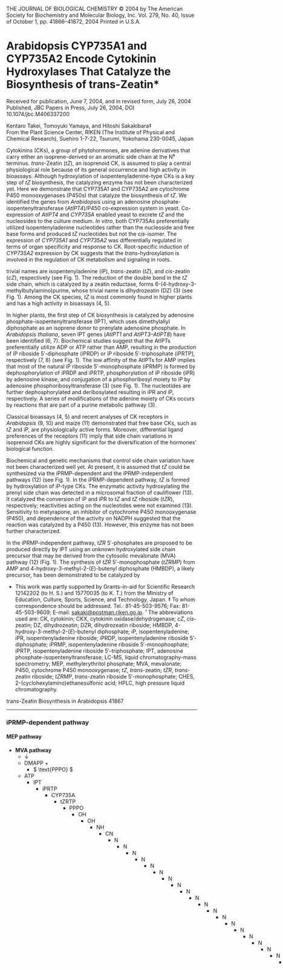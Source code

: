 
THE JOURNAL OF BIOLOGICAL CHEMISTRY
© 2004 by The American Society for Biochemistry and Molecular Biology, Inc.
Vol. 279, No. 40, Issue of October 1, pp. 41866–41872, 2004
Printed in U.S.A.

# Arabidopsis CYP735A1 and CYP735A2 Encode Cytokinin Hydroxylases That Catalyze the Biosynthesis of trans-Zeatin*

Received for publication, June 7, 2004, and in revised form, July 26, 2004
Published, JBC Papers in Press, July 26, 2004, DOI 10.1074/jbc.M406337200

Kentaro Takei, Tomoyuki Yamaya, and Hitoshi Sakakibara‡  
From the Plant Science Center, RIKEN (The Institute of Physical and Chemical Research), Suehiro 1-7-22, Tsurumi, Yokohama 230-0045, Japan

Cytokinins (CKs), a group of phytohormones, are adenine derivatives that carry either an isoprene-derived or an aromatic side chain at the N⁶ terminus. *trans*-Zeatin (*tZ*), an isoprenoid CK, is assumed to play a central physiological role because of its general occurrence and high activity in bioassays. Although hydroxylation of isopentenyladenine-type CKs is a key step of *tZ* biosynthesis, the catalyzing enzyme has not been characterized yet. Here we demonstrate that CYP735A1 and CYP735A2 are cytochrome P450 monooxygenases (P450s) that catalyze the biosynthesis of *tZ*. We identified the genes from *Arabidopsis* using an adenosine phosphate-isopentenyltransferase (*AtIPT4*)/P450 co-expression system in yeast. Co-expression of *AtIPT4* and *CYP735A* enabled yeast to excrete *tZ* and the nucleosides to the culture medium. *In vitro*, both CYP735As preferentially utilized isopentenyladenine nucleotides rather than the nucleoside and free base forms and produced *tZ* nucleotides but not the *cis*-isomer. The expression of *CYP735A1* and *CYP735A2* was differentially regulated in terms of organ specificity and response to CK. Root-specific induction of *CYP735A2* expression by CK suggests that the *trans*-hydroxylation is involved in the regulation of CK metabolism and signaling in roots.

trivial names are isopentenyladenine (iP), *trans*-zeatin (*tZ*), and *cis*-zeatin (*cZ*), respectively (see Fig. 1). The reduction of the double bond in the *tZ* side chain, which is catalyzed by a zeatin reductase, forms 6-(4-hydroxy-3-methylbutylamino)purine, whose trivial name is dihydrozeatin (DZ) (3) (see Fig. 1). Among the CK species, *tZ* is most commonly found in higher plants and has a high activity in bioassays (4, 5).

In higher plants, the first step of CK biosynthesis is catalyzed by adenosine phosphate-isopentenyltransferase (IPT), which uses dimethylallyl diphosphate as an isoprene donor to prenylate adenosine phosphate. In *Arabidopsis thaliana*, seven IPT genes (*AtIPT1* and *AtIPT3–AtIPT8*) have been identified (6, 7). Biochemical studies suggest that the AtIPTs preferentially utilize ADP or ATP rather than AMP, resulting in the production of iP riboside 5′-diphosphate (iPRDP) or iP riboside 5′-triphosphate (iPRTP), respectively (7, 8) (see Fig. 1). The low affinity of the AtIPTs for AMP implies that most of the natural iP riboside 5′-monophosphate (iPRMP) is formed by dephosphorylation of iPRDP and iPRTP, phosphorylation of iP riboside (iPR) by adenosine kinase, and conjugation of a phosphoribosyl moiety to iP by adenosine phosphoribosyltransferase (3) (see Fig. 1). The nucleotides are further dephosphorylated and deribosylated resulting in iPR and iP, respectively. A series of modifications of the adenine moiety of CKs occurs by reactions that are part of a purine metabolic pathway (3).

Classical bioassays (4, 5) and recent analyses of CK receptors in *Arabidopsis* (9, 10) and maize (11) demonstrated that free base CKs, such as *tZ* and iP, are physiologically active forms. Moreover, differential ligand preferences of the receptors (11) imply that side chain variations in isoprenoid CKs are highly significant for the diversification of the hormones’ biological function.

Biochemical and genetic mechanisms that control side chain variation have not been characterized well yet. At present, it is assumed that *tZ* could be synthesized via the iPRMP-dependent and the iPRMP-independent pathways (12) (see Fig. 1). In the iPRMP-dependent pathway, *tZ* is formed by hydroxylation of iP-type CKs. The enzymatic activity hydroxylating the prenyl side chain was detected in a microsomal fraction of cauliflower (13). It catalyzed the conversion of iP and iPR to *tZ* and *tZ* riboside (*tZR*), respectively; reactivities acting on the nucleotides were not examined (13). Sensitivity to metyrapone, an inhibitor of cytochrome P450 monooxygenase (P450), and dependence of the activity on NADPH suggested that the reaction was catalyzed by a P450 (13). However, this enzyme has not been further characterized.

In the iPRMP-independent pathway, *tZR* 5′-phosphates are proposed to be produced directly by IPT using an unknown hydroxylated side chain precursor that may be derived from the cytosolic mevalonate (MVA) pathway (12) (Fig. 1). The synthesis of *tZR* 5′-monophosphate (*tZRMP*) from AMP and 4-hydroxy-3-methyl-2-(*E*)-butenyl diphosphate (HMBDP), a likely precursor, has been demonstrated to be catalyzed by

* This work was partly supported by Grants-in-aid for Scientific Research 12142202 (to H. S.) and 15770035 (to K. T.) from the Ministry of Education, Culture, Sports, Science, and Technology, Japan.
‡ To whom correspondence should be addressed. Tel.: 81-45-503-9576; Fax: 81-45-503-9609; E-mail: sakaki@postman.riken.go.jp.
¹ The abbreviations used are: CK, cytokinin; CKX, cytokinin oxidase/dehydrogenase; *cZ*, *cis*-zeatin; DZ, dihydrozeatin; DZR, dihydrozeatin riboside; HMBDP, 4-hydroxy-3-methyl-2-(*E*)-butenyl diphosphate; iP, isopentenyladenine; iPR, isopentenyladenine riboside; iPRDP, isopentenyladenine riboside 5′-diphosphate; iPRMP, isopentenyladenine riboside 5′-monophosphate; iPRTP, isopentenyladenine riboside 5′-triphosphate; IPT, adenosine phosphate-isopentenyltransferase; LC-MS, liquid chromatography-mass spectrometry; MEP, methylerythritol phosphate; MVA, mevalonate; P450, cytochrome P450 monooxygenase; *tZ*, *trans*-zeatin; *tZR*, *trans*-zeatin riboside; *tZRMP*, *trans*-zeatin riboside 5′-monophosphate; CHES, 2-(cyclohexylamino)ethanesulfonic acid; HPLC, high pressure liquid chromatography.

trans-Zeatin Biosynthesis in Arabidopsis 41867

---

### iPRMP-dependent pathway

#### MEP pathway
- **MVA pathway**
  - ↓
  - DMAPP + 
    - $ \text{PPPO} $
  - ATP
    - IPT
      - iPRTP
        - CYP735A
          - tZRTP
            - PPPO
              - OH
                - OH
                  - NH
                    - CN
                      - N
                        - N
                          - N
                            - N
                              - N
                                - N
                                  - N
                                    - N
                                      - N
                                        - N
                                          - N
                                            - N
                                              - N
                                                - N
                                                  - N
                                                    - N
                                                      - N
                                                        - N
                                                          - N
                                                            - N
                                                              - N
                                                                - N
                                                                  - N
                                                                    - N
                                                                      - N
                                                                        - N
                                                                          - N
                                                                            - N
                                                                              - N
                                                                                - N
                                                                                  - N
                                                                                    - N
                                                                                      - N
                                                                                        - N
                                                                                          - N
                                                                                            - N
                                                                                              - N
                                                                                                - N
                                                                                                  - N
                                                                                                    - N
                                                                                                      - N
                                                                                                        - N
                                                                                                          - N
                                                                                                            - N
                                                                                                              - N
                                                                                                                - N
                                                                                                                  - N
                                                                                                                    - N
                                                                                                                      - N
                                                                                                                        - N
                                                                                                                          - N
                                                                                                                            - N
                                                                                                                              - N
                                                                                                                                - N
                                                                                                                                  - N
                                                                                                                                    - N
                                                                                                                                      - N
                                                                                                                                        - N
                                                                                                                                          - N
                                                                                                                                            - N
                                                                                                                                              - N
                                                                                                                                                - N
                                                                                                                                                  - N
                                                                                                                                                    - N
                                                                                                                                                      - N
                                                                                                                                                        - N
                                                                                                                                                          - N
                                                                                                                                                            - N
                                                                                                                                                              - N
                                                                                                                                                                - N
                                                                                                                                                                  - N
                                                                                                                                                                    - N
                                                                                                                                                                      - N
                                                                                                                                                                        - N
                                                                                                                                                                          - N
                                                                                                                                                                            - N
                                                                                                                                                                              - N
                                                                                                                                                                                - N
                                                                                                                                                                                  - N
                                                                                                                                                                                    - N
                                                                                                                                                                                      - N
                                                                                                                                                                                        - N
                                                                                                                                                                                          - N
                                                                                                                                                                                            - N
                                                                                                                                                                                              - N
                                                                                                                                                                                                - N
                                                                                                                                                                                                  - N
                                                                                                                                                                                                    - N
                                                                                                                                                                                                      - N
                                                                                                                                                                                                        - N
                                                                                                                                                                                                          - N
                                                                                                                                                                                                            - N
                                                                                                                                                                                                              - N
                                                                                                                                                                                                                - N
                                                                                                                                                                                                                  - N
                                                                                                                                                                                                                    - N
                                                                                                                                                                                                                      - N
                                                                                                                                                                                                                        - N
                                                                                                                                                                                                                          - N
                                                                                                                                                                                                                            - N
                                                                                                                                                                                                                              - N
                                                                                                                                                                                                                                - N
                                                                                                                                                                                                                                  - N
                                                                                                                                                                                                                                    - N
                                                                                                                                                                                                                                      - N
                                                                                                                                                                                                                                        - N
                                                                                                                                                                                                                                          - N
                                                                                                                                                                                                                                            - N
                                                                                                                                                                                                                                              - N
                                                                                                                                                                                                                                                - N
                                                                                                                                                                                                                                                  - N
                                                                                                                                                                                                                                                    - N
                                                                                                                                                                                                                                                      - N
                                                                                                                                                                                                                                                        - N
                                                                                                                                                                                                                                                          - N
                                                                                                                                                                                                                                                            - N
                                                                                                                                                                                                                                                              - N
                                                                                                                                                                                                                                                                - N
                                                                                                                                                                                                                                                                  - N
                                                                                                                                                                                                                                                                    - N
                                                                                                                                                                                                                                                                      - N
                                                                                                                                                                                                                                                                        - N
                                                                                                                                                                                                                                                                          - N
                                                                                                                                                                                                                                                                            - N
                                                                                                                                                                                                                                                                              - N
                                                                                                                                                                                                                                                                                - N
                                                                                                                                                                                                                                                                              - N
                                                                                                                                                                                                                                                                                - N
                                                                                                                                                                                                                                                                              - N
                                                                                                                                                                                                                                                                                - N
                                                                                                                                                                                                                                                                              - N
                                                                                                                                                                                                                                                                                - N
                                                                                                                                                                                                                                                                              - N
                                                                                                                                                                                                                                                                                - N
                                                                                                                                                                                                                                                                              - N
                                                                                                                                                                                                                                                                                - N
                                                                                                                                                                                                                                                                              - N
                                                                                                                                                                                                                                                                                - N
                                                                                                                                                                                                                                                                              - N
                                                                                                                                                                                                                                                                                - N
                                                                                                                                                                                                                                                                              - N
                                                                                                                                                                                                                                                                                - N
                                                                                                                                                                                                                                                                              - N
                                                                                                                                                                                                                                                                                - N
                                                                                                                                                                                                                                                                              - N
                                                                                                                                                                                                                                                                                - N
                                                                                                                                                                                                                                                                              - N
                                                                                                                                                                                                                                                                                - N
                                                                                                                                                                                                                                                                              - N
                                                                                                                                                                                                                                                                                - N
                                                                                                                                                                                                                                                                              - N
                                                                                                                                                                                                                                                                                - N
                                                                                                                                                                                                                                                                              - N
                                                                                                                                                                                                                                                                                - N
                                                                                                                                                                                                                                                                              - N
                                                                                                                                                                                                                                                                                - N
                                                                                                                                                                                                                                                                              - N
                                                                                                                                                                                                                                                                                - N
                                                                                                                                                                                                                                                                              - N
                                                                                                                                                                                                                                                                                - N
                                                                                                                                                                                                                                                                              - N
                                                                                                                                                                                                                                                                                - N
                                                                                                                                                                                                                                                                              - N
                                                                                                                                                                                                                                                                                - N
                                                                                                                                                                                                                                                                              - N
                                                                                                                                                                                                                                                                                - N
                                                                                                                                                                                                                                                                              - N
                                                                                                                                                                                                                                                                                - N
                                                                                                                                                                                                                                                                              - N
                                                                                                                                                                                                                                                                                - N
                                                                                                                                                                                                                                                                              - N
                                                                                                                                                                                                                                                                                - N
                                                                                                                                                                                                                                                                              - N
                                                                                                                                                                                                                                                                                - N
                                                                                                                                                                                                                                                                              - N
                                                                                                                                                                                                                                                                                - N
                                                                                                                                                                                                                                                                              - N
                                                                                                                                                                                                                                                                                - N
                                                                                                                                                                                                                                                                              - N
                                                                                                                                                                                                                                                                                - N
                                                                                                                                                                                                                                                                              - N
                                                                                                                                                                                                                                                                                - N
                                                                                                                                                                                                                                                                              - N
                                                                                                                                                                                                                                                                                - N
                                                                                                                                                                                                                                                                              - N
                                                                                                                                                                                                                                                                                - N
                                                                                                                                                                                                                                                                              - N
                                                                                                                                                                                                                                                                                - N
                                                                                                                                                                                                                                                                              - N
                                                                                                                                                                                                                                                                                - N
                                                                                                                                                                                                                                                                              - N
                                                                                                                                                                                                                                                                                - N
                                                                                                                                                                                                                                                                              - N
                                                                                                                                                                                                                                                                                - N
                                                                                                                                                                                                                                                                              - N
                                                                                                                                                                                                                                                                                - N
                                                                                                                                                                                                                                                                              - N
                                                                                                                                                                                                                                                                                - N
                                                                                                                                                                                                                                                                              - N
                                                                                                                                                                                                                                                                                - N
                                                                                                                                                                                                                                                                              - N
                                                                                                                                                                                                                                                                                - N
                                                                                                                                                                                                                                                                              - N
                                                                                                                                                                                                                                                                                - N
                                                                                                                                                                                                                                                                              - N
                                                                                                                                                                                                                                                                                - N
                                                                                                                                                                                                                                                                              - N
                                                                                                                                                                                                                                                                                - N
                                                                                                                                                                                                                                                                              - N
                                                                                                                                                                                                                                                                                - N
                                                                                                                                                                                                                                                                              - N
                                                                                                                                                                                                                                                                                - N
                                                                                                                                                                                                                                                                              - N
                                                                                                                                                                                                                                                                                - N
                                                                                                                                                                                                                                                                              - N
                                                                                                                                                                                                                                                                                - N
                                                                                                                                                                                                                                                                              - N
                                                                                                                                                                                                                                                                                - N
                                                                                                                                                                                                                                                                              - N
                                                                                                                                                                                                                                                                                - N
                                                                                                                                                                                                                                                                              - N
                                                                                                                                                                                                                                                                                - N
                                                                                                                                                                                                                                                                              - N
                                                                                                                                                                                                                                                                                - N
                                                                                                                                                                                                                                                                              - N
                                                                                                                                                                                                                                                                                - N
                                                                                                                                                                                                                                                                              - N
                                                                                                                                                                                                                                                                                - N
                                                                                                                                                                                                                                                                              - N
                                                                                                                                                                                                                                                                                - N
                                                                                                                                                                                                                                                                              - N
                                                                                                                                                                                                                                                                                - N
                                                                                                                                                                                                                                                                              - N
                                                                                                                                                                                                                                                                                - N
                                                                                                                                                                                                                                                                              - N
                                                                                                                                                                                                                                                                                - N
                                                                                                                                                                                                                                                                              - N
                                                                                                                                                                                                                                                                                - N
                                                                                                                                                                                                                                                                              - N
                                                                                                                                                                                                                                                                                - N
                                                                                                                                                                                                                                                                              - N
                                                                                                                                                                                                                                                                                - N
                                                                                                                                                                                                                                                                              - N
                                                                                                                                                                                                                                                                                - N
                                                                                                                                                                                                                                                                              - N
                                                                                                                                                                                                                                                                                - N
                                                                                                                                                                                                                                                                              - N
                                                                                                                                                                                                                                                                                - N
                                                                                                                                                                                                                                                                              - N
                                                                                                                                                                                                                                                                                - N
                                                                                                                                                                                                                                                                              - N
                                                                                                                                                                                                                                                                                - N
                                                                                                                                                                                                                                                                              - N
                                                                                                                                                                                                                                                                                - N
                                                                                                                                                                                                                                                                              - N
                                                                                                                                                                                                                                                                                - N
                                                                                                                                                                                                                                                                              - N
                                                                                                                                                                                                                                                                                - N
                                                                                                                                                                                                                                                                              - N
                                                                                                                                                                                                                                                                                - N
                                                                                                                                                                                                                                                                              - N
                                                                                                                                                                                                                                                                                - N
                                                                                                                                                                                                                                                                              - N
                                                                                                                                                                                                                                                                                - N
                                                                                                                                                                                                                                                                              - N
                                                                                                                                                                                                                                                                                - N
                                                                                                                                                                                                                                                                              - N
                                                                                                                                                                                                                                                                                - N
                                                                                                                                                                                                                                                                              - N
                                                                                                                                                                                                                                                                                - N
                                                                                                                                                                                                                                                                              - N
                                                                                                                                                                                                                                                                                - N
                                                                                                                                                                                                                                                                              - N
                                                                                                                                                                                                                                                                                - N
                                                                                                                                                                                                                                                                              - N
                                                                                                                                                                                                                                                                                - N
                                                                                                                                                                                                                                                                              - N
                                                                                                                                                                                                                                                                                - N
                                                                                                                                                                                                                                                                              - N
                                                                                                                                                                                                                                                                                - N
                                                                                                                                                                                                                                                                              - N
                                                                                                                                                                                                                                                                                - N
                                                                                                                                                                                                                                                                              - N
                                                                                                                                                                                                                                                                                - N
                                                                                                                                                                                                                                                                              - N
                                                                                                                                                                                                                                                                                - N
                                                                                                                                                                                                                                                                              - N
                                                                                                                                                                                                                                                                                - N
                                                                                                                                                                                                                                                                              - N
                                                                                                                                                                                                                                                                                - N
                                                                                                                                                                                                                                                                              - N
                                                                                                                                                                                                                                                                                - N
                                                                                                                                                                                                                                                                              - N
                                                                                                                                                                                                                                                                                - N
                                                                                                                                                                                                                                                                              - N
                                                                                                                                                                                                                                                                                - N
                                                                                                                                                                                                                                                                              - N
                                                                                                                                                                                                                                                                                - N
                                                                                                                                                                                                                                                                              - N
                                                                                                                                                                                                                                                                                - N
                                                                                                                                                                                                                                                                              - N
                                                                                                                                                                                                                                                                                - N
                                                                                                                                                                                                                                                                              - N
                                                                                                                                                                                                                                                                                - N
                                                                                                                                                                                                                                                                              - N
                                                                                                                                                                                                                                                                                - N
                                                                                                                                                                                                                                                                              - N
                                                                                                                                                                                                                                                                                - N
                                                                                                                                                                                                                                                                              - N
                                                                                                                                                                                                                                                                                - N
                                                                                                                                                                                                                                                                              - N
                                                                                                                                                                                                                                                                                - N
                                                                                                                                                                                                                                                                              - N
                                                                                                                                                                                                                                                                                - N
                                                                                                                                                                                                                                                                              - N
                                                                                                                                                                                                                                                                                - N
                                                                                                                                                                                                                                                                              - N
                                                                                                                                                                                                                                                                                - N
                                                                                                                                                                                                                                                                              - N
                                                                                                                                                                                                                                                                                - N
                                                                                                                                                                                                                                                                              - N
                                                                                                                                                                                                                                                                                - N
                                                                                                                                                                                                                                                                              - N
                                                                                                                                                                                                                                                                                - N
                                                                                                                                                                                                                                                                              - N
                                                                                                                                                                                                                                                                                - N
                                                                                                                                                                                                                                                                              - N
                                                                                                                                                                                                                                                                                - N
                                                                                                                                                                                                                                                                              - N
                                                                                                                                                                                                                                                                                - N
                                                                                                                                                                                                                                                                              - N
                                                                                                                                                                                                                                                                                - N
                                                                                                                                                                                                                                                                              - N
                                                                                                                                                                                                                                                                                - N
                                                                                                                                                                                                                                                                              - N
                                                                                                                                                                                                                                                                                - N
                                                                                                                                                                                                                                                                              - N
                                                                                                                                                                                                                                                                                - N
                                                                                                                                                                                                                                                                              - N
                                                                                                                                                                                                                                                                                - N
                                                                                                                                                                                                                                                                              - N
                                                                                                                                                                                                                                                                                - N
                                                                                                                                                                                                                                                                              - N
                                                                                                                                                                                                                                                                                - N
                                                                                                                                                                                                                                                                              - N
                                                                                                                                                                                                                                                                                - N
                                                                                                                                                                                                                                                                              - N
                                                                                                                                                                                                                                                                                - N
                                                                                                                                                                                                                                                                              - N
                                                                                                                                                                                                                                                                                - N
                                                                                                                                                                                                                                                                              - N
                                                                                                                                                                                                                                                                                - N
                                                                                                                                                                                                                                                                              - N
                                                                                                                                                                                                                                                                                - N
                                                                                                                                                                                                                                                                              - N
                                                                                                                                                                                                                                                                                - N
                                                                                                                                                                                                                                                                              - N
                                                                                                                                                                                                                                                                                - N
                                                                                                                                                                                                                                                                              - N
                                                                                                                                                                                                                                                                                - N
                                                                                                                                                                                                                                                                              - N
                                                                                                                                                                                                                                                                                - N
                                                                                                                                                                                                                                                                              - N
                                                                                                                                                                                                                                                                                - N
                                                                                                                                                                                                                                                                              - N
                                                                                                                                                                                                                                                                                - N
                                                                                                                                                                                                                                                                              - N
                                                                                                                                                                                                                                                                                - N
                                                                                                                                                                                                                                                                              - N
                                                                                                                                                                                                                                                                                - N
                                                                                                                                                                                                                                                                              - N
                                                                                                                                                                                                                                                                                - N
                                                                                                                                                                                                                                                                              - N
                                                                                                                                                                                                                                                                                - N
                                                                                                                                                                                                                                                                              - N
                                                                                                                                                                                                                                                                                - N
                                                                                                                                                                                                                                                                              - N
                                                                                                                                                                                                                                                                                - N
                                                                                                                                                                                                                                                                              - N
                                                                                                                                                                                                                                                                                - N
                                                                                                                                                                                                                                                                              - N
                                                                                                                                                                                                                                                                                - N
                                                                                                                                                                                                                                                                              - N
                                                                                                                                                                                                                                                                                - N
                                                                                                                                                                                                                                                                              - N
                                                                                                                                                                                                                                                                                - N
                                                                                                                                                                                                                                                                              - N
                                                                                                                                                                                                                                                                                - N
                                                                                                                                                                                                                                                                              - N
                                                                                                                                                                                                                                                                                - N
                                                                                                                                                                                                                                                                              - N
                                                                                                                                                                                                                                                                                - N
                                                                                                                                                                                                                                                                              - N
                                                                                                                                                                                                                                                                                - N
                                                                                                                                                                                                                                                                              - N
                                                                                                                                                                                                                                                                                - N
                                                                                                                                                                                                                                                                              - N
                                                                                                                                                                                                                                                                                - N
                                                                                                                                                                                                                                                                              - N
                                                                                                                                                                                                                                                                                - N
                                                                                                                                                                                                                                                                              - N
                                                                                                                                                                                                                                                                                - N
                                                                                                                                                                                                                                                                              - N
                                                                                                                                                                                                                                                                                - N
                                                                                                                                                                                                                                                                              - N
                                                                                                                                                                                                                                                                                - N
                                                                                                                                                                                                                                                                              - N
                                                                                                                                                                                                                                                                                - N
                                                                                                                                                                                                                                                                              - N
                                                                                                                                                                                                                                                                                - N
                                                                                                                                                                                                                                                                              - N
                                                                                                                                                                                                                                                                                - N
                                                                                                                                                                                                                                                                              - N
                                                                                                                                                                                                                                                                                - N
                                                                                                                                                                                                                                                                              - N
                                                                                                                                                                                                                                                                                - N
                                                                                                                                                                                                                                                                              - N
                                                                                                                                                                                                                                                                                - N
                                                                                                                                                                                                                                                                              - N
                                                                                                                                                                                                                                                                                - N
                                                                                                                                                                                                                                                                              - N
                                                                                                                                                                                                                                                                                - N
                                                                                                                                                                                                                                                                              - N
                                                                                                                                                                                                                                                                                - N
                                                                                                                                                                                                                                                                              - N
                                                                                                                                                                                                                                                                                - N
                                                                                                                                                                                                                                                                              - N
                                                                                                                                                                                                                                                                                - N
                                                                                                                                                                                                                                                                              - N
                                                                                                                                                                                                                                                                                - N
                                                                                                                                                                                                                                                                              - N
                                                                                                                                                                                                                                                                                - N
                                                                                                                                                                                                                                                                              - N
                                                                                                                                                                                                                                                                                - N
                                                                                                                                                                                                                                                                              - N
                                                                                                                                                                                                                                                                                - N
                                                                                                                                                                                                                                                                              - N
                                                                                                                                                                                                                                                                                - N
                                                                                                                                                                                                                                                                              - N
                                                                                                                                                                                                                                                                                - N
                                                                                                                                                                                                                                                                              - N
                                                                                                                                                                                                                                                                                - N
                                                                                                                                                                                                                                                                              - N
                                                                                                                                                                                                                                                                                - N
                                                                                                                                                                                                                                                                              - N
                                                                                                                                                                                                                                                                                - N
                                                                                                                                                                                                                                                                              - N
                                                                                                                                                                                                                                                                                - N
                                                                                                                                                                                                                                                                              - N
                                                                                                                                                                                                                                                                                - N
                                                                                                                                                                                                                                                                              - N
                                                                                                                                                                                                                                                                                - N
                                                                                                                                                                                                                                                                              - N
                                                                                                                                                                                                                                                                                - N
                                                                                                                                                                                                                                                                              - N
                                                                                                                                                                                                                                                                                - N
                                                                                                                                                                                                                                                                              - N
                                                                                                                                                                                                                                                                                - N
                                                                                                                                                                                                                                                                              - N
                                                                                                                                                                                                                                                                                - N
                                                                                                                                                                                                                                                                              - N
                                                                                                                                                                                                                                                                                - N
                                                                                                                                                                                                                                                                              - N
                                                                                                                                                                                                                                                                                - N
                                                                                                                                                                                                                                                                              - N
                                                                                                                                                                                                                                                                                - N
                                                                                                                                                                                                                                                                              - N
                                                                                                                                                                                                                                                                                - N
                                                                                                                                                                                                                                                                              - N
                                                                                                                                                                                                                                                                                - N
                                                                                                                                                                                                                                                                              - N
                                                                                                                                                                                                                                                                                - N
                                                                                                                                                                                                                                                                              - N
                                                                                                                                                                                                                                                                                - N
                                                                                                                                                                                                                                                                              - N
                                                                                                                                                                                                                                                                                - N
                                                                                                                                                                                                                                                                              - N
                                                                                                                                                                                                                                                                                - N
                                                                                                                                                                                                                                                                              - N
                                                                                                                                                                                                                                                                                - N
                                                                                                                                                                                                                                                                              - N
                                                                                                                                                                                                                                                                                - N
                                                                                                                                                                                                                                                                              - N
                                                                                                                                                                                                                                                                                - N
                                                                                                                                                                                                                                                                              - N
                                                                                                                                                                                                                                                                                - N
                                                                                                                                                                                                                                                                              - N
                                                                                                                                                                                                                                                                                - N
                                                                                                                                                                                                                                                                              - N
                                                                                                                                                                                                                                                                                - N
                                                                                                                                                                                                                                                                              - N
                                                                                                                                                                                                                                                                                - N
                                                                                                                                                                                                                                                                              - N
                                                                                                                                                                                                                                                                                - N
                                                                                                                                                                                                                                                                              - N
                                                                                                                                                                                                                                                                                - N
                                                                                                                                                                                                                                                                              - N
                                                                                                                                                                                                                                                                                - N
                                                                                                                                                                                                                                                                              - N
                                                                                                                                                                                                                                                                                - N
                                                                                                                                                                                                                                                                              - N
                                                                                                                                                                                                                                                                                - N
                                                                                                                                                                                                                                                                              - N
                                                                                                                                                                                                                                                                                - N
                                                                                                                                                                                                                                                                              - N
                                                                                                                                                                                                                                                                                - N
                                                                                                                                                                                                                                                                              - N
                                                                                                                                                                                                                                                                                - N
                                                                                                                                                                                                                                                                              - N
                                                                                                                                                                                                                                                                                - N
                                                                                                                                                                                                                                                                              - N
                                                                                                                                                                                                                                                                                - N
                                                                                                                                                                                                                                                                              - N
                                                                                                                                                                                                                                                                                - N
                                                                                                                                                                                                                                                                              - N
                                                                                                                                                                                                                                                                                - N
                                                                                                                                                                                                                                                                              - N
                                                                                                                                                                                                                                                                                - N
                                                                                                                                                                                                                                                                              - N
                                                                                                                                                                                                                                                                                - N
                                                                                                                                                                                                                                                                              - N
                                                                                                                                                                                                                                                                                - N
                                                                                                                                                                                                                                                                              - N
                                                                                                                                                                                                                                                                                - N
                                                                                                                                                                                                                                                                              - N
                                                                                                                                                                                                                                                                                - N
                                                                                                                                                                                                                                                                              - N
                                                                                                                                                                                                                                                                                - N
                                                                                                                                                                                                                                                                              - N
                                                                                                                                                                                                                                                                                - N
                                                                                                                                                                                                                                                                              - N
                                                                                                                                                                                                                                                                                - N
                                                                                                                                                                                                                                                                              - N
                                                                                                                                                                                                                                                                                - N
                                                                                                                                                                                                                                                                              - N
                                                                                                                                                                                                                                                                                - N
                                                                                                                                                                                                                                                                              - N
                                                                                                                                                                                                                                                                                - N
                                                                                                                                                                                                                                                                              - N
                                                                                                                                                                                                                                                                                - N
                                                                                                                                                                                                                                                                              - N
                                                                                                                                                                                                                                                                                - N
                                                                                                                                                                                                                                                                              - N
                                                                                                                                                                                                                                                                                - N
                                                                                                                                                                                                                                                                              - N
                                                                                                                                                                                                                                                                                - N
                                                                                                                                                                                                                                                                              - N
                                                                                                                                                                                                                                                                                - N
                                                                                                                                                                                                                                                                              - N
                                                                                                                                                                                                                                                                                - N
                                                                                                                                                                                                                                                                              - N
                                                                                                                                                                                                                                                                                - N
                                                                                                                                                                                                                                                                              - N
                                                                                                                                                                                                                                                                                - N
                                                                                                                                                                                                                                                                              - N
                                                                                                                                                                                                                                                                                - N
                                                                                                                                                                                                                                                                              - N
                                                                                                                                                                                                                                                                                - N
                                                                                                                                                                                                                                                                              - N
                                                                                                                                                                                                                                                                                - N
                                                                                                                                                                                                                                                                              - N
                                                                                                                                                                                                                                                                                - N
                                                                                                                                                                                                                                                                              - N
                                                                                                                                                                                                                                                                                - N
                                                                                                                                                                                                                                                                              - N
                                                                                                                                                                                                                                                                                - N
                                                                                                                                                                                                                                                                              - N
                                                                                                                                                                                                                                                                                - N
                                                                                                                                                                                                                                                                              - N
                                                                                                                                                                                                                                                                                - N
                                                                                                                                                                                                                                                                              - N
                                                                                                                                                                                                                                                                                - N
                                                                                                                                                                                                                                                                              - N
                                                                                                                                                                                                                                                                                - N
                                                                                                                                                                                                                                                                              - N
                                                                                                                                                                                                                                                                                - N
                                                                                                                                                                                                                                                                              - N
                                                                                                                                                                                                                                                                                - N
                                                                                                                                                                                                                                                                              - N
                                                                                                                                                                                                                                                                                - N
                                                                                                                                                                                                                                                                              - N
                                                                                                                                                                                                                                                                                - N
                                                                                                                                                                                                                                                                              - N
                                                                                                                                                                                                                                                                                - N
                                                                                                                                                                                                                                                                              - N
                                                                                                                                                                                                                                                                                - N
                                                                                                                                                                                                                                                                              - N
                                                                                                                                                                                                                                                                                - N
                                                                                                                                                                                                                                                                              - N
                                                                                                                                                                                                                                                                                - N
                                                                                                                                                                                                                                                                              - N
                                                                                                                                                                                                                                                                                - N
                                                                                                                                                                                                                                                                              - N
                                                                                                                                                                                                                                                                                - N
                                                                                                                                                                                                                                                                              - N
                                                                                                                                                                                                                                                                                - N
                                                                                                                                                                                                                                                                              - N
                                                                                                                                                                                                                                                                                - N
                                                                                                                                                                                                                                                                              - N
                                                                                                                                                                                                                                                                                - N
                                                                                                                                                                                                                                                                              - N
                                                                                                                                                                                                                                                                                - N
                                                                                                                                                                                                                                                                              - N
                                                                                                                                                                                                                                                                                - N
                                                                                                                                                                                                                                                                              - N
                                                                                                                                                                                                                                                                                - N
                                                                                                                                                                                                                                                                              - N
                                                                                                                                                                                                                                                                                - N
                                                                                                                                                                                                                                                                              - N
                                                                                                                                                                                                                                                                                - N
                                                                                                                                                                                                                                                                              - N
                                                                                                                                                                                                                                                                                - N
                                                                                                                                                                                                                                                                              - N
                                                                                                                                                                                                                                                                                - N
                                                                                                                                                                                                                                                                              - N
                                                                                                                                                                                                                                                                                - N
                                                                                                                                                                                                                                                                              - N
                                                                                                                                                                                                                                                                                - N
                                                                                                                                                                                                                                                                              - N
                                                                                                                                                                                                                                                                                - N
                                                                                                                                                                                                                                                                              - N
                                                                                                                                                                                                                                                                                - N
                                                                                                                                                                                                                                                                              - N
                                                                                                                                                                                                                                                                                - N
                                                                                                                                                                                                                                                                              - N
                                                                                                                                                                                                                                                                                - N
                                                                                                                                                                                                                                                                              - N
                                                                                                                                                                                                                                                                                - N
                                                                                                                                                                                                                                                                              - N
                                                                                                                                                                                                                                                                                - N
                                                                                                                                                                                                                                                                              - N
                                                                                                                                                                                                                                                                                - N
                                                                                                                                                                                                                                                                              - N
                                                                                                                                                                                                                                                                                - N
                                                                                                                                                                                                                                                                              - N
                                                                                                                                                                                                                                                                                - N
                                                                                                                                                                                                                                                                              - N
                                                                                                                                                                                                                                                                                - N
                                                                                                                                                                                                                                                                              - N
                                                                                                                                                                                                                                                                                - N
                                                                                                                                                                                                                                                                              - N
                                                                                                                                                                                                                                                                                - N
                                                                                                                                                                                                                                                                              - N
                                                                                                                                                                                                                                                                                - N
                                                                                                                                                                                                                                                                              - N
                                                                                                                                                                                                                                                                                - N
                                                                                                                                                                                                                                                                              - N
                                                                                                                                                                                                                                                                                - N
                                                                                                                                                                                                                                                                              - N
                                                                                                                                                                                                                                                                                - N
                                                                                                                                                                                                                                                                              - N
                                                                                                                                                                                                                                                                                - N
                                                                                                                                                                                                                                                                              - N
                                                                                                                                                                                                                                                                                - N
                                                                                                                                                                                                                                                                              - N
                                                                                                                                                                                                                                                                                - N
                                                                                                                                                                                                                                                                              - N
                                                                                                                                                                                                                                                                                - N
                                                                                                                                                                                                                                                                              - N
                                                                                                                                                                                                                                                                                - N
                                                                                                                                                                                                                                                                              - N
                                                                                                                                                                                                                                                                                - N
                                                                                                                                                                                                                                                                              - N
                                                                                                                                                                                                                                                                                - N
                                                                                                                                                                                                                                                                              - N
                                                                                                                                                                                                                                                                                - N
                                                                                                                                                                                                                                                                              - N
                                                                                                                                                                                                                                                                                - N
                                                                                                                                                                                                                                                                              - N
                                                                                                                                                                                                                                                                                - N
                                                                                                                                                                                                                                                                              - N
                                                                                                                                                                                                                                                                                - N
                                                                                                                                                                                                                                                                              - N
                                                                                                                                                                                                                                                                                - N
                                                                                                                                                                                                                                                                              - N
                                                                                                                                                                                                                                                                                - N
                                                                                                                                                                                                                                                                              - N
                                                                                                                                                                                                                                                                                - N
                                                                                                                                                                                                                                                                              - N
                                                                                                                                                                                                                                                                                - N
                                                                                                                                                                                                                                                                              - N
                                                                                                                                                                                                                                                                                - N
                                                                                                                                                                                                                                                                              - N
                                                                                                                                                                                                                                                                                - N
                                                                                                                                                                                                                                                                              - N
                                                                                                                                                                                                                                                                                - N
                                                                                                                                                                                                                                                                              - N
                                                                                                                                                                                                                                                                                - N
                                                                                                                                                                                                                                                                              - N
                                                                                                                                                                                                                                                                                - N
                                                                                                                                                                                                                                                                              - N
                                                                                                                                                                                                                                                                                - N
                                                                                                                                                                                                                                                                              - N
                                                                                                                                                                                                                                                                                - N
                                                                                                                                                                                                                                                                              - N
                                                                                                                                                                                                                                                                                - N
                                                                                                                                                                                                                                                                              - N
                                                                                                                                                                                                                                                                                - N
                                                                                                                                                                                                                                                                              - N
                                                                                                                                                                                                                                                                                - N
                                                                                                                                                                                                                                                                              - N
                                                                                                                                                                                                                                                                                - N
                                                                                                                                                                                                                                                                              - N
                                                                                                                                                                                                                                                                                - N
                                                                                                                                                                                                                                                                              - N
                                                                                                                                                                                                                                                                                - N
                                                                                                                                                                                                                                                                              - N
                                                                                                                                                                                                                                                                                - N
                                                                                                                                                                                                                                                                              - N
                                                                                                                                                                                                                                                                                - N
                                                                                                                                                                                                                                                                              - N
                                                                                                                                                                                                                                                                                - N
                                                                                                                                                                                                                                                                              - N
                                                                                                                                                                                                                                                                                - N
                                                                                                                                                                                                                                                                              - N
                                                                                                                                                                                                                                                                                - N
                                                                                                                                                                                                                                                                              - N
                                                                                                                                                                                                                                                                                - N
                                                                                                                                                                                                                                                                              - N
                                                                                                                                                                                                                                                                                - N
                                                                                                                                                                                                                                                                              - N
                                                                                                                                                                                                                                                                                - N
                                                                                                                                                                                                                                                                              - N
                                                                                                                                                                                                                                                                                - N
                                                                                                                                                                                                                                                                              - N
                                                                                                                                                                                                                                                                                - N
                                                                                                                                                                                                                                                                              - N
                                                                                                                                                                                                                                                                                - N
                                                                                                                                                                                                                                                                              - N
                                                                                                                                                                                                                                                                                - N
                                                                                                                                                                                                                                                                              - N
                                                                                                                                                                                                                                                                                - N
                                                                                                                                                                                                                                                                              - N
                                                                                                                                                                                                                                                                                - N
                                                                                                                                                                                                                                                                              - N
                                                                                                                                                                                                                                                                                - N
                                                                                                                                                                                                                                                                              - N
                                                                                                                                                                                                                                                                                - N
                                                                                                                                                                                                                                                                              - N
                                                                                                                                                                                                                                                                                - N
                                                                                                                                                                                                                                                                              - N
                                                                                                                                                                                                                                                                                - N
                                                                                                                                                                                                                                                                              - N
                                                                                                                                                                                                                                                                                - N
                                                                                                                                                                                                                                                                              - N
                                                                                                                                                                                                                                                                                - N
                                                                                                                                                                                                                                                                              - N
                                                                                                                                                                                                                                                                                - N
                                                                                                                                                                                                                                                                              - N
                                                                                                                                                                                                                                                                                - N
                                                                                                                                                                                                                                                                              - N
                                                                                                                                                                                                                                                                                - N
                                                                                                                                                                                                                                                                              - N
                                                                                                                                                                                                                                                                                - N
                                                                                                                                                                                                                                                                              - N
                                                                                                                                                                                                                                                                                - N
                                                                                                                                                                                                                                                                              - N
                                                                                                                                                                                                                                                                                - N
                                                                                                                                                                                                                                                                              - N
                                                                                                                                                                                                                                                                                - N
                                                                                                                                                                                                                                                                              - N
                                                                                                                                                                                                                                                                                - N
                                                                                                                                                                                                                                                                              - N
                                                                                                                                                                                                                                                                                - N
                                                                                                                                                                                                                                                                              - N
                                                                                                                                                                                                                                                                                - N
                                                                                                                                                                                                                                                                              - N
                                                                                                                                                                                                                                                                                - N
                                                                                                                                                                                                                                                                              - N
                                                                                                                                                                                                                                                                                - N
                                                                                                                                                                                                                                                                              - N
                                                                                                                                                                                                                                                                                - N
                                                                                                                                                                                                                                                                              - N
                                                                                                                                                                                                                                                                                - N
                                                                                                                                                                                                                                                                              - N
                                                                                                                                                                                                                                                                                - N
                                                                                                                                                                                                                                                                              - N
                                                                                                                                                                                                                                                                                - N
                                                                                                                                                                                                                                                                              - N
                                                                                                                                                                                                                                                                                - N
                                                                                                                                                                                                                                                                              - N
                                                                                                                                                                                                                                                                                - N
                                                                                                                                                                                                                                                                              - N
                                                                                                                                                                                                                                                                                - N
                                                                                                                                                                                                                                                                              - N
                                                                                                                                                                                                                                                                                - N
                                                                                                                                                                                                                                                                              - N
                                                                                                                                                                                                                                                                                - N
                                                                                                                                                                                                                                                                              - N
                                                                                                                                                                                                                                                                                - N
                                                                                                                                                                                                                                                                              - N
                                                                                                                                                                                                                                                                                - N
                                                                                                                                                                                                                                                                              - N
                                                                                                                                                                                                                                                                                - N
                                                                                                                                                                                                                                                                              - N
                                                                                                                                                                                                                                                                                - N
                                                                                                                                                                                                                                                                              - N
                                                                                                                                                                                                                                                                                - N
                                                                                                                                                                                                                                                                              - N
                                                                                                                                                                                                                                                                                - N
                                                                                                                                                                                                                                                                              - N
                                                                                                                                                                                                                                                                                - N
                                                                                                                                                                                                                                                                              - N
                                                                                                                                                                                                                                                                                - N
                                                                                                                                                                                                                                                                              - N
                                                                                                                                                                                                                                                                                - N
                                                                                                                                                                                                                                                                              - N
                                                                                                                                                                                                                                                                                - N
                                                                                                                                                                                                                                                                              - N
                                                                                                                                                                                                                                                                                - N
                                                                                                                                                                                                                                                                              - N
                                                                                                                                                                                                                                                                                - N
                                                                                                                                                                                                                                                                              - N
                                                                                                                                                                                                                                                                                - N
                                                                                                                                                                                                                                                                              - N
                                                                                                                                                                                                                                                                                - N
                                                                                                                                                                                                                                                                              - N
                                                                                                                                                                                                                                                                                - N
                                                                                                                                                                                                                                                                              - N
                                                                                                                                                                                                                                                                                - N
                                                                                                                                                                                                                                                                              - N
                                                                                                                                                                                                                                                                                - N
                                                                                                                                                                                                                                                                              - N
                                                                                                                                                                                                                                                                                - N
                                                                                                                                                                                                                                                                              - N
                                                                                                                                                                                                                                                                                - N
                                                                                                                                                                                                                                                                              - N
                                                                                                                                                                                                                                                                                - N
                                                                                                                                                                                                                                                                              - N
                                                                                                                                                                                                                                                                                - N
                                                                                                                                                                                                                                                                              - N
                                                                                                                                                                                                                                                                                - N
                                                                                                                                                                                                                                                                              - N
                                                                                                                                                                                                                                                                                - N
                                                                                                                                                                                                                                                                              - N
                                                                                                                                                                                                                                                                                - N
                                                                                                                                                                                                                                                                              - N
                                                                                                                                                                                                                                                                                - N
                                                                                                                                                                                                                                                                              - N
                                                                                                                                                                                                                                                                                - N
                                                                                                                                                                                                                                                                              - N
                                                                                                                                                                                                                                                                                - N
                                                                                                                                                                                                                                                                              - N
                                                                                                                                                                                                                                                                                - N
                                                                                                                                                                                                                                                                              - N
                                                                                                                                                                                                                                                                                - N
                                                                                                                                                                                                                                                                              - N
                                                                                                                                                                                                                                                                                - N
                                                                                                                                                                                                                                                                              - N
                                                                                                                                                                                                                                                                                - N
                                                                                                                                                                                                                                                                              - N
                                                                                                                                                                                                                                                                                - N
                                                                                                                                                                                                                                                                              - N
                                                                                                                                                                                                                                                                                - N
                                                                                                                                                                                                                                                                              - N
                                                                                                                                                                                                                                                                                - N
                                                                                                                                                                                                                                                                              - N
                                                                                                                                                                                                                                                                                - N
                                                                                                                                                                                                                                                                              - N
                                                                                                                                                                                                                                                                                - N
                                                                                                                                                                                                                                                                              - N
                                                                                                                                                                                                                                                                                - N
                                                                                                                                                                                                                                                                              - N
                                                                                                                                                                                                                                                                                - N
                                                                                                                                                                                                                                                                              - N
                                                                                                                                                                                                                                                                                - N
                                                                                                                                                                                                                                                                              - N
                                                                                                                                                                                                                                                                                - N
                                                                                                                                                                                                                                                                              - N
                                                                                                                                                                                                                                                                                - N
                                                                                                                                                                                                                                                                              - N
                                                                                                                                                                                                                                                                                - N
                                                                                                                                                                                                                                                                              - N
                                                                                                                                                                                                                                                                                - N
                                                                                                                                                                                                                                                                              - N
                                                                                                                                                                                                                                                                                - N
                                                                                                                                                                                                                                                                              - N
                                                                                                                                                                                                                                                                                - N
                                                                                                                                                                                                                                                                              - N
                                                                                                                                                                                                                                                                                - N
                                                                                                                                                                                                                                                                              - N
                                                                                                                                                                                                                                                                                - N
                                                                                                                                                                                                                                                                              - N
                                                                                                                                                                                                                                                                                - N
                                                                                                                                                                                                                                                                              - N
                                                                                                                                                                                                                                                                                - N
                                                                                                                                                                                                                                                                              - N
                                                                                                                                                                                                                                                                                - N
                                                                                                                                                                                                                                                                              - N
                                                                                                                                                                                                                                                                                - N
                                                                                                                                                                                                                                                                              - N
                                                                                                                                                                                                                                                                                - N
                                                                                                                                                                                                                                                                              - N
                                                                                                                                                                                                                                                                                - N
                                                                                                                                                                                                                                                                              - N
                                                                                                                                                                                                                                                                                - N
                                                                                                                                                                                                                                                                              - N
                                                                                                                                                                                                                                                                                - N
                                                                                                                                                                                                                                                                              - N
                                                                                                                                                                                                                                                                                - N
                                                                                                                                                                                                                                                                              - N
                                                                                                                                                                                                                                                                                - N
                                                                                                                                                                                                                                                                              - N
                                                                                                                                                                                                                                                                                - N
                                                                                                                                                                                                                                                                              - N

41868

trans-Zeatin Biosynthesis in Arabidopsis

TABLE I

CK levels in the culture medium of yeast expressing AtIPT4, ATR1, and CYP735As

| Plasmids                | iP   | iPR  | tZ   | tZR  | cZ   | cZR  | DZ   | DZR  |
|-------------------------|------|------|------|------|------|------|------|------|
| pYES-lacZ/pESC-ATR1-IPT4$^a$ | 8.26 | 3.80 | ND$^b$ | ND   | ND   | ND   | ND   | ND   |
| pYES-CYP735A1/pESC-ATR1-IPT4$^c$ | 3.71 | 1.75 | 3.46 | 2.07 | 0.02 | 0.01 | 1.89 | 1.71 |
| pYES-CYP735A2/pESC-ATR1-IPT4$^c$ | 5.91 | 2.91 | 2.85 | 1.32 | 0.06 | 0.02 | 0.71 | 0.51 |

$^a$ Control plasmid.

$^b$ ND, not detected at a detection limit of 0.01 nmol/ml.

$^c$ Expression vectors for CYP735A1 or CYP735A2, respectively.

ZQ2000MS; Waters) on a reverse-phase column (Symmetry C$_{18}$, 5 $\mu$m, 2.1 mm × 150 mm; Waters) at a flow rate of 0.25 ml/min in 0.1% acetic acid with a linear gradient of methanol (0% for 1 min, 0–50% for 15 min, and 50–70% for 6 min). CKs were quantified in the selected ion recording mode. Monitored ions for each CK species were as follows: $m/z$ 220 and 352 for tZR and cZ riboside, $m/z$ 136 and 220 for tZ and cZ, $m/z$ 222 and 354 for DZ riboside (DZR), $m/z$ 136 and 222 for DZ, $m/z$ 204 and 336 for iPR, $m/z$ 136 and 204 for iP, and $m/z$ 357 for [$^2$H$_5$]tZR. Other conditions for MS analysis were as described previously (8).

Preparation of Microsomal Fraction—Yeast cells harboring pESC-ATR1 and pYES-CYP735As were cultured in 500 ml of medium under inductive conditions as described above. The microsomal fraction was prepared by the method of Venkateswarlu et al. (21), except that the buffer A did not contain reduced glutathione. After ultracentrifugation, the pellet was further washed once with the buffer A. The final preparation of microsomal pellet was resuspended in the buffer A. Protein concentration was determined with protein assay (Bio-Rad) using bovine serum albumin as the standard. The P450 content was estimated by the method of Omura and Sato (22).

Synthesis of iP Nucleotides—iPRMP, iPRDP, and iPRTP were synthesized enzymatically with IPTs (AtIPT1 and TZS) from dimethylallyl diphosphate and with AMP, ADP, and ATP, respectively, and purified by anion exchange chromatography using a MonoQ column as described previously (8). tZRMP was purchased from Apex Organics (Devon, UK).

Enzyme Assay—Microsomal proteins were incubated in 40 $\mu$l of reaction mixture (100 mM sodium phosphate, 10% sucrose, iP-type CK, 3 mM NADPH, 1 mg/ml bovine serum albumin, pH 7.5) at 20°C for appropriate periods; the amounts of microsomal protein and molecular species of iP-type CK are indicated in the text. The reaction was terminated by the addition of 400 $\mu$l of termination buffer (50 mM CHES-NaOH, 0.5 mM MgCl$_2$, pH 10.0). The mixture was treated with calf intestine alkaline phosphatase (10 units; Wako Pure Chemical, Osaka, Japan) at 37°C for 30 min. After the addition of 20 $\mu$l of 20% acetic acid and 2 pmol [$^2$H$_5$]tZR (OlChemim, Olomouc, Czech Republic) to determine the recovery in the following steps, the mixture was centrifuged at 20,000 × g for 20 min. The supernatant was passed through a reverse-phase column (Oasis HLB, 10 mg/1 cc; Waters) pre-equilibrated with 1 ml of methanol and 1 ml of water. The column was washed twice with 1 ml of water, and CKs were eluted with 1 ml of methanol. The solvent was evaporated under vacuum, and residual materials were dissolved in 0.1% acetic acid. After centrifugation, CKs in the supernatant were quantified with LC-MS.

Identification of the Reaction Products as the Nucleotide Forms—Microsomal proteins (100 $\mu$g) were incubated in 200 $\mu$l of the reaction mixture with 50 $\mu$M iPRMP at 20°C for 90 min. The reaction was stopped by adding 20 $\mu$l of 20% acetic acid. After centrifugation, the supernatant was passed through an Ultrafree MC centrifugal filter (Biomax-10; Millipore). The filtrate was loaded onto an ODS column (Supersphere RP-select B, 4 mm × 250 mm; Merck) by an HPLC system (model 600/717plus/PDA 996; Waters) as described previously (23). The fraction containing the reaction product was dried and redissolved in 0.1% acetic acid. After centrifugation, the supernatant was analyzed with a LC-MS system as described above. The mass spectra were obtained by electrospray ionization scanning positive ions from $m/z$ 120 to 500. The capillary voltage was 4 kV.

Extraction of RNA—A. thaliana ecotype Columbia was grown hydroponically on MGRL culture medium (24) for 4 weeks as described (25), and the rosette leaves, flowers, roots, and stems were harvested separately. The organs were soaked in water or 5 $\mu$M iP by vacuum infiltration and incubated for 1 h. For phytohormone treatment, Arabidopsis seedlings that had been grown on MGRL vertical agar plates for 12 days were sprayed with 5 $\mu$M of various hormones. After 1 h, total RNA was extracted with an RNeasy plant mini kit (Qiagen).

Quantitative Real Time PCR—The real time PCR was performed on

an ABI PRISM 7000 sequence detection system (Applied Biosystems) with a qPCR core kit for SYBR-Green I (Eurogentec) as described (25). Sequences of the primers used were: CYP735A1, 5′-GGCCATGGTTT-CGCAATC-3′ and 5′-CCGTTTCCGTAAAGCAAAGC-3′; CYP735A2, 5′-GCTCTTCCATCCACCACAACA-3′ and 5′-CGGATTGTGCTTCGTTA-GCA-3′; ubiquitin 10 (UBQ10), 5′-AACTTTGGTGGTTTGTGTTTG-G-3′ and 5′-TCGACTTGTGCATTAGAAAGAAAGAGATAA-3′; Arabidopsis response regulator 5 (ARR5), 5′-TTAAAAAGCTCAAAGATTCAC-ACACA-3′ and 5′-ATCAGCAAAAGAAGCCGTAATGT-3′.

RESULTS

Isolation of Arabidopsis P450 Genes Involved in tZ Biosynthesis Using the AtIPT4/P450 Co-expression System—To identify gene(s) that catalyze tZ biosynthesis, we designed a screening method using an AtIPT4/P450 co-expression system in yeast. When AtIPT4, which catalyzes an initial step of the biosynthesis of iP nucleotides, was expressed in yeast, iP and iPR but not tZ and tZR were excreted into the culture medium (Table I, pYES-lacZ/pESC-ATR1-IPT4). Thus, AtIPT4 can synthesize iP nucleotides in yeast cells, whereas authentic yeast enzymes transform iP nucleotides into the corresponding nucleosides and free bases. However, the hydroxylation activity required for tZ production is lacking. We reasoned that if the appropriate P450s were co-expressed with AtIPT4 in yeast, tZ-type CKs could be expected to be synthesized. To construct such cell lines, we used two expression vectors, one carrying AtIPT4 and the other carrying one of a series of Arabidopsis P450s. To gain electrotransfer efficiency from NADPH to the plant P450s in yeast, an Arabidopsis NADPH-P450 reductase ATR1 was also expressed in the yeast cells in all cases (19).

The Arabidopsis genome contains more than 270 genes for P450s (Refs. 26–28; arabidopsis-p450.biotech.uiuc.edu; biobase-e.dk/P450/p450.shtml). For further experiments, we chose genes that appeared closely related to CK metabolism, either because they encoded homologues of P450s known to catalyze the trans-hydroxylation of the terminal-methyl group in isoprenoid compounds (At2g45560, At2g45580, At2g45550, and At3g52970) (29), because they were regulated by CKs (At1g-67110) (30) or because they were induced in a CK-overproducing mutant (At1g13710) (31). Their homologues (At5g38450, At2g46960, At2g46950, At4g27710, At5g09970, At1g01190, At3g61880, and At1g74110) and some others (At1g16410, At1-g16400, At3g26220, At5g36220, At4g37310, At4g00360, At2g-27690, At2g23180, and At2g34500) were also chosen. We expressed these P450s in the yeast system and found that the supernatants of cultures expressing CYP735A1 (At5g38450) and CYP735A2 (At1g67110) contained tZ and tZR at similar levels as iP and iPR (Table I). Significant amounts of DZ and DZR and traces of cZ and cZ riboside were also detected in both culture media (Table I).

CYP735A1 and CYP735A2 (formerly named CYP709A1 and CYP709A2, respectively) are members of the CYP735A subfamily in Arabidopsis and share 79% identity at the amino acid level. CYP735A2 was first described as a CK-inducible gene by a DNA microarray analysis (30). In a phylogenetic tree of Arabidopsis P450 genes, the CYP709B subfamily was a sister

trans-Zeatin Biosynthesis in Arabidopsis 41869

**TABLE II**

Enzymatic properties of CYP735A1 and CYP735A2

| Conditions                     | Relative activity |
|---------------------------------|-------------------|
| Control<sup>b</sup>             | CYP735A1<sup>a</sup> | CYP735A2<sup>a</sup> |
| –NADPH<sup>d</sup>              | <0.1               | 1.0                 |
| –NADPH + NADH<sup>e</sup>       | 27.1               | 54.7                |
| +Me₂SO<sup>f</sup>              | 94.2               | 108                 |
| +1 mM metyrapone<sup>g</sup>    | 12.0               | 50.5                |
| +10 mM metyrapone<sup>g</sup>   | 1.2                | 6.7                 |

<sup>a</sup> Microsomal fractions were prepared from yeasts harboring pESC-ATR1/pYES-CYP735As.

<sup>b</sup> Activity was measured in the reaction mixture with 10 μg of microsomal protein and 10 μM iPRMP. The activities of CYP735A1 and CYP735A2 in control were 21.4 ± 0.5 and 0.57 ± 0.03 pmol/min, respectively (n = 3).

<sup>c</sup> Relative activity with the value in control taken as 100.

<sup>d</sup> Activity was measured without NADPH.

<sup>e</sup> Activity was measured with 3 mM NADH.

<sup>f</sup> 1% Me₂SO was added to the reaction mixture.

<sup>g</sup> 1% Me₂SO and metyrapone were added to the reaction mixture.

the reaction by metyrapone was coincided with the sensitivity to this compound of the CK hydroxylase detected in the microsomal fraction of cauliflower (13). CYP735A1 was more sensitive to metyrapone than CYP735A2 (Table II).

In our routine method of measuring P450 activity, we dephosphorylated the primary products with phosphatase and monitored the nucleosides because of the difficulties to separate nucleotides on reverse-phase columns and the low sensitivity for nucleotides of our MS analysis. To confirm the nature of the primary product, the reaction products generated by CYP735A1 with iPRMP as a substrate were prepared on a large scale and were purified. The retention time determined by HPLC (Fig. 2B) and the spectrum obtained by LC-MS (Fig. 2C) showed that the primary product was tZRMP. We obtained a similar result with CYP735A2 (data not shown).

CYP735A1 and CYP735A2 Catalyze trans-Hydroxylation in Vitro—In the culture medium of yeasts co-expressing AtIPT4/CYP735A, cZ-type and DZ-type CKs were also detected (Table I). To establish whether CYP735As catalyze the formation of cis-isomers and/or the reduction of the tZ side chain in vitro, we analyzed the reaction products by LC-MS. When iPRMP was used as substrate, both CYP735As mainly produced the trans-isomer; production of the cis-isomer occurred at a negligible level (Fig. 3, m/z 352). Although a small peak was detected at m/z 354, it was an unrelated peak because the retention time of the peak (13.3 min) did not coincide with that of the DZR standard (13.1 min; Fig. 3, m/z 354). When tZRMP was incubated with total soluble proteins prepared from the yeast transformants, production of DZR 5′-monophosphate was detected. However, this conversion was not CYP735A-dependent (data not shown). We concluded that the production of cZ and DZ-type CKs in the yeast expression system was due to endogenous enzymatic activities of the yeast cells and that CYP735As catalyze the stereo-specific formation of tZ nucleotides.

Kinetic Parameters of CYP735A1 and CYP735A2—The contents of P450s in the microsomes were estimated to be 0.062 nmol/mg of microsomal protein for CYP735A1 by analysis of CO difference spectra (Fig. 4). The content of CYP735A2 could not be determined because of its low expression level in yeast (data not shown). We determined the kinetic parameters of CYP735A1 and CYP735A2 for the iP nucleotides (Table III). Of all substrates tested, the $K_m$ values of CYP735A1 and CYP735A2 for iPRMP were the smallest, whereas those for iPRTP were the largest. CYP735A2 exhibited higher substrate affinities than CYP735A1 in all cases. The $K_m$ values for iP and iPR could not be determined because of the low activities with these substrates. Furthermore, comparisons of the catalytic

41870

trans-Zeatin Biosynthesis in Arabidopsis

quantitative real time PCR method. UBQ10 (33) and ARR5 (34) were used as internal negative and positive controls, respectively. In the plants, the transcripts of CYP735A1 were more abundant in roots and flowers than in other organs (Fig. 5, open bars). On the other hand, the accumulation of the CYP735A2 transcript was highest in roots and stems (Fig. 5, open bars).

Upon treatment with iP, the transcript accumulation levels were not significantly changed except for that of CYP735A2 in roots (Fig. 5, closed bars). Exogenous iP promoted ARR5 expression in all organs. Thus, the expression of CYP735A1 and CYP735A2 was differentially regulated in terms of organ specificity and CK responsiveness.

iP, which had promoted only the accumulation of CYP735A2 transcripts in roots when applied to older plants (Fig. 5), had a strong positive effect on CYP735A2 mRNA levels and a weaker but significant one on CYP735A1 transcript accumulation in roots of 12-day-old seedlings (Fig. 6). The iP-dependent accumulation of CYP735A transcripts was transient; it reached a maximum after 30–60 min and decreased to the initial level after 4 h (data not shown). In both genes, a strong enhancement of mRNA accumulation was also observed when tZ instead of iP was applied (Fig. 6). cZ also promoted transcript accumulation, but its effect was statistically significant only in CYP735A2 (Fig. 6). On the other hand, application of auxin or abscisic acid decreased the accumulation of both CYP735A transcripts, suggesting participation of the phytohormones in the regulation of tZ biosynthesis. Gibberellin and brassinolide had no effects.

DISCUSSION

In this study, we demonstrated that the Arabidopsis CYP735A1 and CYP735A2 encode CK hydroxylases that catalyze tZ biosynthesis via the iPRMP-dependent pathway. In vitro analysis revealed that the stereo-specific trans-hydroxylation occurs at the nucleotide level. So far, hydroxylating activities of iP-type CKs have been examined only at the base (iP) and nucleoside (iPR) levels in microsomal fractions of cauliflower (13). Therefore it is uncertain whether the cauliflower enzyme(s) also act on nucleotides. We attempted to determine CK hydroxylase activity in microsomal fractions prepared from Arabidopsis roots with various iP-type CKs but could not detect any. This was probably due to the low level of CK hydroxylase in the preparation (data not shown).

Although CK bases and nucleosides are regarded as the physiologically active form and the translocation form, respectively (3), the role of the nucleotides remains to be clarified. If the conversion to tZ-type CKs is a nucleotide-specific process in planta, one of the roles of the CK nucleotides might be to form a metabolic pool for the side chain hydroxylation. iP nucleotides are primary products of the CK biosynthetic reaction (6, 7), indicating that hydroxylation occurs at an early stage of CK metabolism. Such a metabolic hierarchy might be important to maintain the homeostasis between iP- and tZ-type CKs.

The stereo specificity of the tZ formation catalyzed by CYP735As indicates that an unknown system must be involved in cis-hydroxylation. This is also supported by analyses using 13C-labeled precursors specific to the MEP or MVA pathways, which demonstrated distinct isoprenoid sources in the biosyntheses of tZ and cZ (17). At present, it is thought that the hydroxylation of the prenyl moiety of iPR residues that are contained in some tRNA species, and their subsequent release by tRNA degradation is a major pathway for cZ biosynthesis (35) (Fig. 1). miaE is a cZ biosynthesis gene in Salmonella typhimurium (36); so far, no miaE homologues have been found in plant genomes.

The fact that CYP735As and IPTs are differentially regulated by CKs and auxin is intriguing. In Arabidopsis, the ac-

trans-Zeatin Biosynthesis in Arabidopsis

TABLE III  
Kinetic parameters of CYP735A1 and CYP735A2

| Enzyme$^{a}$ | Substrate$^{b}$ | $K_{m}$ | $V_{\text{max}}$ | $k_{\text{cat}}$ | $k_{\text{cat}}/K_{m}$ |
|---------------|-----------------|---------|------------------|------------------|-----------------------|
|               |                 | $\mu M$ | $nmol/min/mg$ protein$^{d}$ | $min^{-1}$ | $s^{-1}M^{-1}$ |
| CYP735A1      | iPRMP           | $1.76 \pm 0.25^{c}$ | $2.16 \pm 0.09^{b}$ | $34.8 \pm 1.4$ | $2.3 \times 10^{5}$ |
|               | iPRDP           | $2.28 \pm 0.17$     | $1.44 \pm 0.04$    | $23.2 \pm 0.6$ | $7.5 \times 10^{4}$ |
|               | iPRTP           | $8.32 \pm 0.26$     | $0.586 \pm 0.010$  | $9.3 \pm 0.2$  | $2.5 \times 10^{3}$ |
| CYP735A2      | iPRMP           | $0.39 \pm 0.03$     | $0.087 \pm 0.007$  | ND$^{e}$       | ND                  |
|               | iPRDP           | $0.76 \pm 0.08$     | $0.109 \pm 0.004$  | ND              | ND                  |
|               | iPRTP           | $4.9 \pm 0.9$       | $0.051 \pm 0.010$  | ND              | ND                  |

$a$ Microsomal fractions were prepared from yeasts harboring pESC-ATR1/pYES-CYP735As.  
$b$ The concentration of iPRMP, iPRDP, or iPRTP in the assays was varied from 0.05 to 10, 0.05 to 20, or 0.5 to 20 $\mu M$, respectively.  
$c$ The values are the means $\pm$ S.D. ($n = 3$).  
$d$ The amount of microsomal protein.  
$e$ ND, not determined.

FIG. 5. Tissue specificity and CK responsiveness of CYP735A1 and CYP735A2 transcript accumulation. Organs of Arabidopsis plants grown for 4 weeks were separated and treated with water or 5 $\mu M$ iP. After 1 h, total RNA was extracted, and the accumulation of transcripts of CYP735A1, CYP735A2, ARR5 (CK-responsive control), and UBQ10 (CK-insensitive control) was analyzed by quantitative real time PCR. The data shown are the means with S.D. ($n = 3$).

cumulation of the transcripts of AtIPT5 and AtIPT7 is positively regulated by auxin, whereas the transcript levels of AtIPT1, AtPT3, AtIPT5, and AtIPT7 are negatively regulated by CK (37). The transcripts of the two CYP735As behaved in a manner opposite to those of AtIPT5 and AtIPT7 (Figs. 5 and 6). Genes for cytokinin oxidase/dehydrogenase (CKX), a CK degradation enzyme, are also known to be up-regulated by CKs (38). These regulation patterns suggest that the genes mentioned are involved as antagonists in the regulation of the cellular CK level and of the balance between iP- and tZ-type CKs that interact with auxin.

Very recently, it has been reported that auxin also negatively regulated tZ biosynthesis via the iPRMP-independent pathway (39). Treatment of Arabidopsis seedlings with 1-naphthalenacetic acid greatly reduced the accumulation of tZRMP but not that of iPRMP (39). Although biochemical nature of the iPRMP-independent pathway has not been elucidated, these lines of evidence suggest that auxin is an important factor that regulates the both iPRMP-dependent and iPRMP-independent pathways.

Little is known about the physiological significance of CK side chain hydroxylation. In other phytohormones, hydroxylation reactions catalyzed by P450s participate in biosynthesis (40–43), inactivation (44), and catabolism (45, 46). Hydroxylation is not essential for CK catabolism because CKX cleaves side chains from iP as well as tZ (47) (Fig. 1). The modification might be involved in reversible inactivations of CKs by CK O-glucosyltransferases (3, 48). The O-glucosides are biologically inactive, insensitive to CKX, and reversibly converted to

FIG. 6. Expression of CYP735A1 and CYP735A2 in roots treated with various phytohormones. Arabidopsis seedlings grown for 12 days were sprayed with 5 $\mu M$ of various phytohormones, and roots were harvested after 1 h. Accumulation of transcripts of CYP735A1, CYP735A2, and UBQ10 (as a control) were analyzed by quantitative real time PCR. The data shown are the means with S.D. ($n = 3$). Con, control (sprayed with 0.05% Me$_2$SO); IAA, indole-3-acetic acid; ABA, abscisic acid; GA$_3$, gibberellic acid; BR, brassinolide. *, $p < 0.05$; **, $p < 0.01$; ***, $p < 0.001$ Student’s $t$ test.

the active form by $\beta$-glucosidase (49) (Fig. 1). CK-dependent induction of CYP735A expression (Figs. 5 and 6) might cause a change in the metabolic flow that leads to storage of excess CKs in an inactive form. It would be interesting to see whether genes for the O-glucosyltransferases are also regulated by CKs.

The trans-hydroxylation might be involved also in the regulation of the long range translocation of CKs from roots to shoots via the xylem. This transport plays a role in signaling of nitrogen nutrition (23), adventitious root formation (50), and shoot branching (51). tZ-type CKs such as tZR are the dominant CKs in xylem exudates (23, 52). Therefore, predominant expression of CYP735As in roots and root-specific induction of CYP735A2 by CK (Fig. 5) appears consistent with the idea. On the other hand, leaf exudates contained mainly iP-type CKs (53). Thus, trans-hydroxylation may be important for the compartmentalization of the CK species and may control the direction of translocation.

Acknowledgments—We thank Drs. S. Yamaguchi and H. Kasahara (RIKEN) for helpful comments on the manuscript. We also thank Dr. Y. Shimada (RIKEN) for providing us with several P450 genes.

**REFERENCES**

1. Mok, M. C. (1994) in *Cytokinins: Chemistry, Activity, and Function* (Mok, D. W. S., and Mok, M. C., eds) pp. 155–166, CRC Press, Inc., Boca Raton, FL
2. Strnad, M. (1997) *Physiol. Plant.* **101**, 674–688
3. Mok, D. W., and Mok, M. C. (2001) *Annu. Rev. Plant Physiol. Plant Mol. Biol.* **52**, 89–118
4. Spiess, L. D. (1975) *Plant Physiol.* **55**, 583–585
5. Schmitz, R. Y., and Skoog, F. (1972) *Plant Physiol.* **50**, 702–705
6. Takei, K., Sakakibara, H., and Sugiyama, T. (2001) *J. Biol. Chem.* **276**, 26405–26410
7. Kakimoto, T. (2001) *Plant Cell Physiol.* **42**, 677–685
8. Takei, K., Yamaya, T., and Sakakibara, H. (2003) *J. Plant Res.* **116**, 265–269
9. Yamada, H., Suzuki, T., Terada, K., Takei, K., Ishikawa, K., Miwa, K., Yamashino, T., and Mizuno, T. (2001) *Plant Cell Physiol.* **42**, 1017–1023
10. Inoue, T., Higuchi, M., Hashimoto, Y., Seki, M., Kobayashi, M., Kato, T., Tabata, S., Shinozaki, K., and Kakimoto, T. (2001) *Nature* **409**, 1060–1063
11. Yonekura-Sakakibara, K., Kojima, M., Yamaya, T., and Sakakibara, H. (2004) *Plant Physiol.* **134**, 1654–1661
12. Åstot, C., Dolezal, K., Nordström, A., Wang, Q., Kunkel, T., Moritz, T., Chua, N.-H., and Sandberg, G. (2000) *Proc. Natl. Acad. Sci. U. S. A.* **97**, 14778–14783
13. Chen, C.-M., and Leisner, S. M. (1984) *Plant Physiol.* **75**, 442–446
14. Krall, L., Raschke, M., Zenk, M. H., and Baron, C. (2002) *FEBS Lett.* **527**, 315–318
15. Hecht, S., Eisenreich, W., Adam, P., Amslinger, S., Kis, K., Bacher, A., Arigoni, D., and Rohdich, F. (2001) *Proc. Natl. Acad. Sci. U. S. A.* **98**, 14837–14842
16. Rohmer, M. (1999) *Nat. Prod. Rep.* **16**, 565–574
17. Kasahara, H., Takei, K., Ueda, N., Hishiyama, S., Yamaya, T., Kamiya, Y., Yamaguchi, S., and Sakakibara, H. (2004) *J. Biol. Chem.* **279**, 14049–14054
18. Takei, K., Dekishima, Y., Eguchi, T., Yamaya, T., and Sakakibara, H. (2003) *J. Plant Res.* **116**, 259–263
19. Urban, P., Mignotte, C., Kazmaier, M., Delorme, F., and Pompon, D. (1997) *J. Biol. Chem.* **272**, 19176–19186
20. Ausubel, F. M., Brent, R., Kingston, R. E., Moore, D. D., Seidman, J. G., Smith, J. A., and Struhl, K. (1994) *Current Protocols in Molecular Biology*, pp. 13.1.1–13.1.7, Greene Publishing Associates and Wiley-Interscience, New York
21. Venkateswarlu, K., Lamb, D. C., Kelly, D. E., Manning, N. J., and Kelly, S. L. (1998) *J. Biol. Chem.* **273**, 4492–4496
22. Omura, T., and Sato, R. (1964) *J. Biol. Chem.* **239**, 2370–2378
23. Takei, K., Sakakibara, H., Taniguchi, M., and Sugiyama, T. (2001) *Plant Cell Physiol.* **42**, 85–93
24. Fujiwara, T., Yokota-Hirai, M., Chino, M., Komeda, Y., and Naito, S. (1992) *Plant Physiol.* **99**, 263–268
25. Takei, K., Ueda, N., Aoki, K., Kuromori, T., Hirayama, T., Shinozaki, K., Yamaya, T., and Sakakibara, H. (2004) *Plant Cell Physiol.* **45**, in press
26. Paquette, S. M., Bak, S., and Feyereisen, R. (2000) *DNA Cell Biol.* **19**, 307–317
27. Werck-Reichhart, D., Bak, S., and Paquette, S. (2002) in *The Arabidopsis Book* (Somerville, C. R., and Meyerowitz, E. M., eds) pp. doi/10.1199/tab.0028, American Society of Plant Biologists, Rockville, MD
28. Nelson, D. R., Schuler, M. A., Paquette, S. M., Werck-Reichhart, D., and Bak,
S. (2004) *Plant Physiol.* **135**, 756–772
29. Collu, G., Unver, N., Peltenburg-Looman, A. M., van der Heijden, R., Verpoorte, R., and Memelink, J. (2001) *FEBS Lett.* **508**, 215–220
30. Rashotte, A. M., Carson, S. D., To, J. P., and Kieber, J. J. (2003) *Plant Physiol.* **132**, 1998–2011
31. Helliwell, C. A., Chin-Atkins, A. N., Wilson, I. W., Chapple, R., Dennis, E. S., and Chaudhury, A. (2001) *Plant Cell* **13**, 2115–2125
32. de Vetten, N., ter Horst, J., van Schaik, H. P., de Boer, A., Mol, J., and Koes, R. (1999) *Proc. Natl. Acad. Sci. U. S. A.* **96**, 778–783
33. Callis, J., Carpenter, T., Sun, C. W., and Vierstra, R. D. (1995) *Genetics* **139**, 921–939
34. Taniguchi, M., Kiba, T., Sakakibara, H., Ueguchi, C., Mizuno, T., and Sugiyama, T. (1998) *FEBS Lett.* **429**, 259–262
35. Murai, N. (1994) in *Cytokinins: Chemistry, Activity, and Function* (Mok, D. W. S., and Mok, M. C., eds) pp. 87–99, CRC Press, Inc., Boca Raton, FL
36. Persson, B. C., and Bjork, G. R. (1993) *J. Bacteriol.* **175**, 7776–7785
37. Miyawaki, K., Matsumoto-Kitano, M., and Kakimoto, T. (2004) *Plant J.* **37**, 128–138
38. Brugiere, N., Jiao, S., Hantke, S., Zinselmeier, C., Roessler, J. A., Niu, X., Jones, R. J., and Habben, J. E. (2003) *Plant Physiol.* **132**, 1228–1240
39. Nordström, A., Tarkowski, P., Tarkowska, D., Norbaek, R., Åstot, C., Dolezal, K., and Sandberg, G. (2004) *Proc. Natl. Acad. Sci. U. S. A.* **101**, 8039–8044
40. Choe, S., Dilkes, B. P., Fujioka, S., Takatsuto, S., Sakurai, A., and Feldmann, K. A. (1998) *Plant Cell* **10**, 231–243
41. Szekeres, M., Nemeth, K., Koncz-Kalman, Z., Mathur, J., Kauschmann, A., Altmann, T., Redei, G. P., Nagy, F., Schell, J., and Koncz, C. (1996) *Cell* **85**, 171–182
42. Bishop, G. J., Nomura, T., Yokota, T., Harrison, K., Noguchi, T., Fujioka, S., Takatsuto, S., Jones, J. D., and Kamiya, Y. (1999) *Proc. Natl. Acad. Sci. U. S. A.* **96**, 1761–1766
43. Helliwell, C. A., Sheldon, C. C., Olive, M. R., Walker, A. R., Zeevaart, J. A., Peacock, W. J., and Dennis, E. S. (1998) *Proc. Natl. Acad. Sci. U. S. A.* **95**, 9019–9024
44. Turk, E. M., Fujioka, S., Seto, H., Shimada, Y., Takatsuto, S., Yoshida, S., Denzel, M. A., Torres, Q. I., and Neff, M. M. (2003) *Plant Physiol.* **133**, 1643–1653
45. Kushiro, T., Okamoto, M., Nakabayashi, K., Yamagishi, K., Kitamura, S., Asami, T., Hirai, N., Koshiba, T., Kamiya, Y., and Nambara, E. (2004) *EMBO J.* **23**, 1647–1656
46. Saito, S., Hirai, N., Matsumoto, C., Ohigashi, H., Ohta, D., Sakata, K., and Mizutani, M. (2004) *Plant Physiol.* **134**, 1439–1449
47. Bilyeu, K. D., Cole, J. L., Laskey, J. G., Riekhof, W. R., Esparza, T. J., Kramer, M. D., and Morris, R. O. (2001) *Plant Physiol.* **125**, 378–386
48. Martin, R. C., Mok, M. C., and Mok, D. W. (1999) *Proc. Natl. Acad. Sci. U. S. A.* **96**, 284–289
49. Brzobohaty, B., Moore, I., Kristoffersen, P., Bako, L., Campos, N., Schell, J., and Palme, K. (1993) *Science* **262**, 1051–1054
50. Kuroha, T., Kato, H., Asami, T., Yoshida, S., Kamada, H., and Satoh, S. (2002) *J. Exp. Bot.* **53**, 2193–2200
51. Morris, S. E., Turnbull, C. G., Murfet, I. C., and Beveridge, C. A. (2001) *Plant Physiol.* **126**, 1205–1213
52. Beveridge, C. A., Murfet, I. C., Kerhoas, L., Sotta, B., Miginiac, E., and Rameau, C. (1997) *Plant J.* **11**, 339–345
53. Corbesier, L., Prinsen, E., Jacqmard, A., Lejeune, P., Van Onckelen, H., Perilleux, C., and Bernier, G. (2003) *J. Exp. Bot.* **54**, 2511–2517

Arabidopsis CYP735A1 and CYP735A2 Encode Cytokinin Hydroxylases That Catalyze the Biosynthesis of trans-Zeatin

Kentaro Takei, Tomoyuki Yamaya and Hitoshi Sakakibara

J. Biol. Chem. 2004, 279:41866-41872.

doi:10.1074/jbc.M406337200 originally published online July 26, 2004

---

Access the most updated version of this article at doi: 10.1074/jbc.M406337200

Alerts:
- When this article is cited
- When a correction for this article is posted

Click here to choose from all of JBC's e-mail alerts

This article cites 48 references, 30 of which can be accessed free at http://www.jbc.org/content/279/40/41866.full.html#ref-list-1
